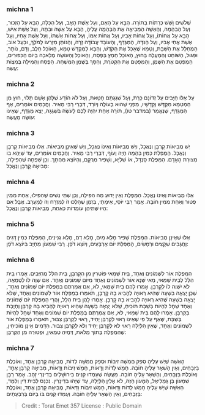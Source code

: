
### michna 1
שְׁלשִׁים וָשֵׁשׁ כְּרֵתוֹת בַּתּוֹרָה. הַבָּא עַל הָאֵם, וְעַל אֵשֶׁת הָאָב, וְעַל הַכַּלָּה, הַבָּא עַל הַזְּכוּר, וְעַל הַבְּהֵמָה, וְהָאִשָּׁה הַמְבִיאָה אֶת הַבְּהֵמָה עָלֶיהָ, הַבָּא עַל אִשָּׁה וּבִתָּהּ, וְעַל אֵשֶׁת אִישׁ, הַבָּא עַל אֲחוֹתוֹ, וְעַל אֲחוֹת אָבִיו, וְעַל אֲחוֹת אִמּוֹ, וְעַל אֲחוֹת אִשְׁתּוֹ, וְעַל אֵשֶׁת אָחִיו, וְעַל אֵשֶׁת אֲחִי אָבִיו, וְעַל הַנִּדָּה, הַמְגַדֵּף, וְהָעוֹבֵד עֲבוֹדָה זָרָה, וְהַנּוֹתֵן מִזַּרְעוֹ לַמֹּלֶךְ, וּבַעַל אוֹב, הַמְחַלֵּל אֶת הַשַּׁבָּת, וְטָמֵא שֶׁאָכַל אֶת הַקֹּדֶשׁ, וְהַבָּא לַמִּקְדָּשׁ טָמֵא, הָאוֹכֵל חֵלֶב, וְדָם, נוֹתָר, וּפִגּוּל, הַשּׁוֹחֵט וְהַמַּעֲלֶה בַּחוּץ, הָאוֹכֵל חָמֵץ בְּפֶסַח, וְהָאוֹכֵל וְהָעוֹשֶׂה מְלָאכָה בְיוֹם הַכִּפּוּרִים, הַמְפַטֵּם אֶת הַשֶּׁמֶן, וְהַמְפַטֵּם אֶת הַקְּטֹרֶת, וְהַסָּךְ בְּשֶׁמֶן הַמִּשְׁחָה. הַפֶּסַח וְהַמִּילָה בְּמִצְוֹת עֲשֵׂה: 

### michna 2
עַל אֵלּוּ חַיָּבִים עַל זְדוֹנָם כָּרֵת, וְעַל שִׁגְגָתָם חַטָּאת, וְעַל לֹא הוֹדַע שֶׁלָּהֶן אָשָׁם תָּלוּי, חוּץ מִן הַמְטַמֵּא מִקְדָּשׁ וְקָדָשָׁיו, מִפְנֵי שֶׁהוּא בְעוֹלֶה וְיוֹרֵד, דִּבְרֵי רַבִּי מֵאִיר. וַחֲכָמִים אוֹמְרִים, אַף הַמְגַדֵּף, שֶׁנֶּאֱמַר (במדבר טו), תּוֹרָה אַחַת יִהְיֶה לָכֶם לָעֹשֶׂה בִּשְׁגָגָה, יָצָא מְגַדֵּף, שֶׁאֵינוֹ עוֹשֶׂה מַעֲשֶׂה: 

### michna 3
יֵשׁ מְבִיאוֹת קָרְבָּן וְנֶאֱכָל, וְיֵשׁ מְבִיאוֹת וְאֵינוֹ נֶאֱכָל, וְיֵשׁ שֶׁאֵינָן מְבִיאוֹת. אֵלּוּ מְבִיאוֹת קָרְבָּן וְנֶאֱכָל. הַמַּפֶּלֶת כְּמִין בְּהֵמָה חַיָּה וָעוֹף, דִּבְרֵי רַבִּי מֵאִיר. וַחֲכָמִים אוֹמְרִים, עַד שֶׁיְּהֵא בוֹ מִצּוּרַת הָאָדָם. הַמַּפֶּלֶת סַנְדָּל, אוֹ שִׁלְיָא, וְשָׁפִיר מְרֻקָּם, וְהַיּוֹצֵא מְחֻתָּךְ. וְכֵן שִׁפְחָה שֶׁהִפִּילָה, מְבִיאָה קָרְבָּן וְנֶאֱכָל: 

### michna 4
אֵלּוּ מְבִיאוֹת וְאֵינוֹ נֶאֱכָל. הַמַּפֶּלֶת וְאֵין יָדוּעַ מַה הִפִּילָה, וְכֵן שְׁתֵּי נָשִׁים שֶׁהִפִּילוּ, אַחַת מִמִּין פְּטוּר וְאַחַת מִמִּין חוֹבָה. אָמַר רַבִּי יוֹסֵי, אֵימָתַי, בִּזְמַן שֶׁהָלְכוּ זוֹ לְמִזְרָח וְזוֹ לְמַעֲרָב. אֲבָל אִם הָיוּ שְׁתֵּיהֶן עוֹמְדוֹת כְּאַחַת, מְבִיאוֹת קָרְבָּן וְנֶאֱכָל: 

### michna 5
אֵלּוּ שֶׁאֵינָן מְבִיאוֹת. הַמַּפֶּלֶת שָׁפִיר מָלֵא מַיִם, מָלֵא דָם, מָלֵא גְנִינִים, הַמַּפֶּלֶת כְּמִין דָּגִים וַחֲגָבִים שְׁקָצִים וּרְמָשִׂים, הַמַּפֶּלֶת יוֹם אַרְבָּעִים, וְיוֹצֵא דֹפֶן. רַבִּי שִׁמְעוֹן מְחַיֵּב בְּיוֹצֵא דֹפֶן: 

### michna 6
הַמַּפֶּלֶת אוֹר לִשְׁמוֹנִים וְאֶחָד, בֵּית שַׁמַּאי פּוֹטְרִין מִן הַקָּרְבָּן, בֵּית הִלֵּל מְחַיְּבִים. אָמְרוּ בֵית הִלֵּל לְבֵית שַׁמַּאי, מַאי שְׁנָא אוֹר לִשְׁמוֹנִים וְאֶחָד מִיּוֹם שְׁמוֹנִים וְאֶחָד. אִם שָׁוֶה לוֹ לַטֻּמְאָה, לֹא יִשְׁוֶה לוֹ לַקָּרְבָּן. אָמְרוּ לָהֶם בֵּית שַׁמַּאי, לֹא, אִם אֲמַרְתֶּם בְּמַפֶּלֶת יוֹם שְׁמוֹנִים וְאֶחָד, שֶׁכֵּן יָצְאָה בְשָׁעָה שֶׁהִיא רְאוּיָה לְהָבִיא בָהּ קָרְבָּן, תֹּאמְרוּ בְמַפֶּלֶת אוֹר לִשְׁמוֹנִים וְאֶחָד, שֶׁלֹּא יָצְאָה בְשָׁעָה שֶׁהִיא רְאוּיָה לְהָבִיא בָהּ קָרְבָּן. אָמְרוּ לָהֶן בֵּית הִלֵּל, וַהֲרֵי הַמַּפֶּלֶת יוֹם שְׁמוֹנִים וְאֶחָד שֶׁחָל לִהְיוֹת בְּשַׁבָּת תּוֹכִיחַ, שֶׁלֹּא יָצְאָה בְשָׁעָה שֶׁהִיא רְאוּיָה לְהָבִיא בָהּ קָרְבָּן וְחַיֶּבֶת בַּקָּרְבָּן. אָמְרוּ לָהֶם בֵּית שַׁמַּאי, לֹא, אִם אֲמַרְתֶּם בְּמַפֶּלֶת יוֹם שְׁמוֹנִים וְאֶחָד שֶׁחָל לִהְיוֹת בְּשַׁבָּת, שֶׁאַף עַל פִּי שֶׁאֵינוֹ רָאוּי לְקָרְבַּן יָחִיד, רָאוּי לְקָרְבַּן צִבּוּר, תֹּאמְרוּ בְמַפֶּלֶת אוֹר לִשְׁמוֹנִים וְאֶחָד, שֶׁאֵין הַלַּיְלָה רָאוּי לֹא לְקָרְבַּן יָחִיד וְלֹא לְקָרְבַּן צִבּוּר. הַדָּמִים אֵינָן מוֹכִיחִין, שֶׁהַמַּפֶּלֶת בְּתוֹךְ מְלֹאת, דָּמֶיהָ טְמֵאִין, וּפְטוּרָה מִן הַקָּרְבָּן: 

### michna 7
הָאִשָּׁה שֶׁיֵּשׁ עָלֶיהָ סְפֵק חֲמִשָּׁה זִיבוֹת וּסְפֵק חֲמִשָּׁה לֵדוֹת, מְבִיאָה קָרְבָּן אֶחָד, וְאוֹכֶלֶת בַּזְּבָחִים, וְאֵין הַשְּׁאָר עָלֶיהָ חוֹבָה. חָמֵשׁ לֵדוֹת וַדָּאוֹת, חָמֵשׁ זִיבוֹת וַדָּאוֹת, מְבִיאָה קָרְבָּן אֶחָד, וְאוֹכֶלֶת בַּזְּבָחִים, וְהַשְּׁאָר עָלֶיהָ חוֹבָה. מַעֲשֶׂה שֶׁעָמְדוּ קִנִּים בִּירוּשָׁלַיִם בְּדִינְרֵי זָהָב. אָמַר רַבָּן שִׁמְעוֹן בֶּן גַּמְלִיאֵל, הַמָּעוֹן הַזֶּה, לֹא אָלִין הַלַּיְלָה, עַד שֶׁיְּהוּ בְדִינָרִין. נִכְנַס לְבֵית דִּין וְלִמֵּד, הָאִשָּׁה שֶׁיֵּשׁ עָלֶיהָ חָמֵשׁ לֵדוֹת וַדָּאוֹת, חָמֵשׁ זִיבוֹת וַדָּאוֹת, מְבִיאָה קָרְבָּן אֶחָד, וְאוֹכֶלֶת בַּזְּבָחִים, וְאֵין הַשְּׁאָר עָלֶיהָ חוֹבָה. וְעָמְדוּ קִנִּים בּוֹ בַיּוֹם בְּרִבְעָתָיִם: 

>Credit : Torat Emet 357
>License : Public Domain 
